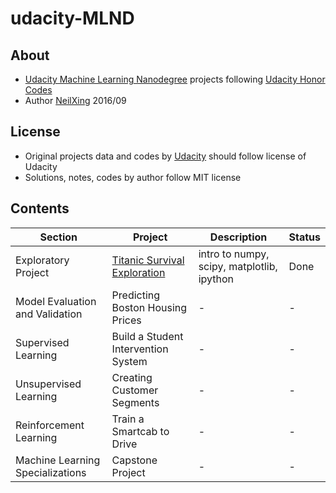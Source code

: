 # udacity-MLND

## About
- [Udacity Machine Learning Nanodegree](https://www.udacity.com/course/machine-learning-engineer-nanodegree--nd009) projects following [Udacity Honor Codes](https://udacity.zendesk.com/hc/en-us/articles/210667103-What-is-the-Udacity-Honor-Code-)
- Author [NeilXing](https://github.com/neilxing) 2016/09

## License
- Original projects data and codes by [Udacity](www.udacity.com) should follow license of Udacity
- Solutions, notes, codes by author follow MIT license

## Contents
Section | Project | Description | Status
--- | --- | --- | ---
Exploratory Project | [Titanic Survival Exploration](https://github.com/neilxing/udacity-MLND/tree/master/titanic_survival_exploration) | intro to numpy, scipy, matplotlib, ipython | Done
Model Evaluation and Validation | Predicting Boston Housing Prices | - | -
Supervised Learning | Build a Student Intervention System | - | -
Unsupervised Learning | Creating Customer Segments | - | -
Reinforcement Learning | Train a Smartcab to Drive | - | -
Machine Learning Specializations | Capstone Project | - | -
